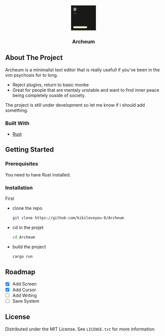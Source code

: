 <div id="top"></div>
<!-- PROJECT LOGO -->
<br />
<div align="center">
  <a href="https://github.com/kikiloveyou-0/Archeum">
    <img src="img/logo.png" alt="Logo" width="80" height="80">
  </a>

  <h3 align="center">Archeum</h3>
</div>

<!-- ABOUT THE PROJECT -->
## About The Project

Archeum is a minimalist text editor that is really usefull if you've been in the vim psychosis for to long.

* Reject plugins, return to basic monke
* Great for people that are mentaly unstable and want to find inner peace being completely ouside of society.

The project is still under development so let me know if i should add something.




### Built With
* [Rust](https://www.rust-lang.org/)

<!-- GETTING STARTED -->
## Getting Started

### Prerequisites

You need to have Rust installed.

### Installation

First
* clone the repo
  ```sh
  git clone https://github.com/kikiloveyou-0/Archeum
  ```
* cd in the projet 
  ```sh
  cd Archeum
  ```
* build the project
  ```sh
  cargo run
  ```
<!-- ROADMAP -->
## Roadmap

- [x] Add Screen
- [x] Add Cursor
- [ ] Add Writing
- [ ] Save System

<!-- LICENSE -->
## License

Distributed under the MIT License. See `LICENSE.txt` for more information.
